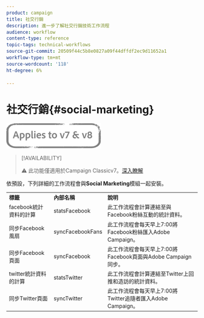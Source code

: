 ```yaml
---
product: campaign
title: 社交行銷
description: 進一步了解社交行銷技術工作流程
audience: workflow
content-type: reference
topic-tags: technical-workflows
source-git-commit: 20509f44c5b8e0827a09f44dffdf2ec9d11652a1
workflow-type: tm+mt
source-wordcount: '118'
ht-degree: 6%

---
```



# 社交行銷{#social-marketing}

![](../../assets/common.svg)

>[!AVAILABILITY]
>
>:warning: 此功能僅適用於Campaign Classicv7。[深入瞭解](../../social/using/about-social-marketing.md)

依預設，下列詳細的工作流程會與&#x200B;**Social Marketing**&#x200B;模組一起安裝。

<table> 
 <tbody> 
  <tr> 
   <td> <strong>標籤</strong><br /> </td> 
   <td> <strong>內部名稱</strong><br /> </td> 
   <td> <strong>說明</strong><br /> </td> 
  </tr> 
  <tr> 
   <td> <span class="uicontrol">facebook統計資料的計算</span> <br /> </td> 
   <td> <span class="uicontrol">statsFacebook</span> <br /> </td> 
   <td> 此工作流程會計算連結至與Facebook粉絲互動的統計資料。<br /> </td> 
  </tr> 
  <tr> 
   <td> <span class="uicontrol">同步Facebook風扇</span> <br /> </td> 
   <td> <span class="uicontrol">syncFacebookFans</span> <br /> </td> 
   <td> 此工作流程會每天早上7:00將Facebook粉絲匯入Adobe Campaign。<br /> </td> 
  </tr> 
  <tr> 
   <td> <span class="uicontrol">同步Facebook頁面</span> <br /> </td> 
   <td> <span class="uicontrol">syncFacebook</span> <br /> </td> 
   <td> 此工作流程會每天早上7:00將Facebook頁面與Adobe Campaign同步。<br /> </td> 
  </tr> 
  <tr> 
   <td> <span class="uicontrol">twitter統計資料的計算</span> <br /> </td> 
   <td> <span class="uicontrol">statsTwitter</span> <br /> </td> 
   <td> 此工作流程會計算連結至Twitter上回推和造訪的統計資料。<br /> </td> 
  </tr> 
  <tr> 
   <td> <span class="uicontrol">同步Twitter頁面</span> <br /> </td> 
   <td> <span class="uicontrol">syncTwitter</span> <br /> </td> 
   <td> 此工作流程會每天早上7:00將Twitter追隨者匯入Adobe Campaign。<br /> </td> 
  </tr> 
 </tbody> 
</table>


